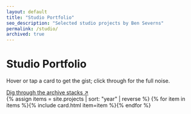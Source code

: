 ```yaml
---
layout: default
title: "Studio Portfolio"
seo_description: "Selected studio projects by Ben Severns"
permalink: /studio/
archived: true
---
```

# Studio Portfolio
<p>Hover or tap a card to get the gist; click through for the full noise.</p>
<div class="cta">
  <a class="btn secondary" href="/#archive-note-title">
    Dig through the archive stacks ↗
  </a>
</div>
<div class="cards">
{% assign items = site.projects | sort: "year" | reverse %}
{% for item in items %}{% include card.html item=item %}{% endfor %}
</div>
